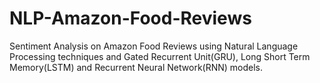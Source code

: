 # NLP-Amazon-Food-Reviews
Sentiment Analysis on Amazon Food Reviews using Natural Language Processing techniques and Gated Recurrent Unit(GRU), Long Short Term Memory(LSTM) and Recurrent Neural Network(RNN) models.
